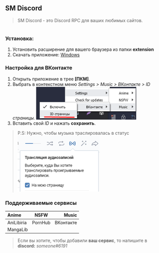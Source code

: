 ## SM Discord
>SM Discord - это Discord RPC для ваших любимых сайтов.

#
### Установка:
1. Установить расширение для вашего браузера из папки **extension**
2. Скачать приложение:
[Windows](https://github.com/DivineGSocketUser/SM-Discord/releases/lastest "Windows")
### Настройка для ВКонтакте

1. Открыть приложение в трее **[ПКМ]**.
2. Выбрать в контекстном меню *Settings > Music > ВКонтакте > ID страницы.*  ![Image](./images/settings.png)
3. Вставить свой *ID* и нажать **сохранить**.
>P.S: Нужно, чтобы музыка траслировалась в статус  ![Image](./images/status.png)

### Поддерживаемые сервисы
| Anime      |  NSFW   |     Music |
| :--------- | :-----: | --------: |
| AniLibiria | PornHub | ВКонтакте |
| MangaLib   |         |           |

>Если вы хотите, чтобы добавили **ваш сервис**, то напишите в **discord:** *someone#6191*